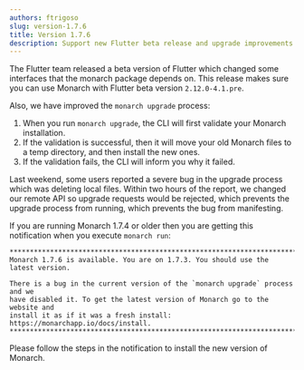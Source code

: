 ```yaml
---
authors: ftrigoso
slug: version-1.7.6
title: Version 1.7.6
description: Support new Flutter beta release and upgrade improvements
---
```


The Flutter team released a beta version of Flutter which changed some 
interfaces that the monarch package depends on. This release makes sure
you can use Monarch with Flutter beta version `2.12.0-4.1.pre`.

Also, we have improved the `monarch upgrade` process:

1. When you run `monarch upgrade`, the CLI will first validate your 
   Monarch installation.
2. If the validation is successful, then it will move your old Monarch
   files to a temp directory, and then install the new ones.
3. If the validation fails, the CLI will inform you why it failed.

Last weekend, some users reported a severe bug in the upgrade process 
which was deleting local files. Within two hours of the report, 
we changed our remote API so upgrade requests would be rejected, which 
prevents the upgrade process from running, which prevents the bug from 
manifesting. 

If you are running Monarch 1.7.4 or older then you are getting this 
notification when you execute `monarch run`:

```text
********************************************************************************
Monarch 1.7.6 is available. You are on 1.7.3. You should use the latest version.

There is a bug in the current version of the `monarch upgrade` process and we 
have disabled it. To get the latest version of Monarch go to the website and 
install it as if it was a fresh install: https://monarchapp.io/docs/install.
********************************************************************************
```

Please follow the steps in the notification to install the new version of 
Monarch.
